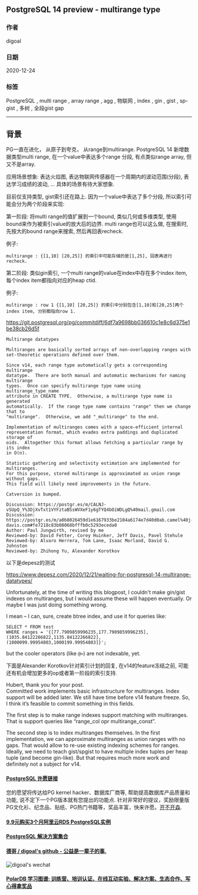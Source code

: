 ## PostgreSQL 14 preview - multirange type   
  
### 作者  
digoal  
  
### 日期  
2020-12-24  
  
### 标签  
PostgreSQL , multi range , array range , agg , 物联网 , index , gin , gist , sp-gist , 多树 , 全段gist gap   
  
----  
  
## 背景  
PG一直在进化， 从原子到夸克， 从range到multirange.   PostgreSQL 14 新增数据类型multi range, 在一个value中表达多个range 分段, 有点类似range array, 但又不是array.   
  
应用场景想象: 表达火焰图, 表达物联网传感器在一个周期内的波动范围(分段), 表达学习成绩的波动, ... 具体的场景有待大家想象.  
  
目前仅支持类型, gist索引还在路上. 因为一个value中表达了多个分段, 所以索引可能会分为两个阶段来实现:  
  
第一阶段: 将multi range的值扩展到一个bound, 类似几何或多维类型, 使用bound来作为被索引value的放大后的边界. multi range也可以这么做, 在搜索时, 先按大的bound range来搜索, 然后再回表recheck.   
  
例子:  
  
```  
multirange : {[1,10] [20,25]} 的索引中可能存储的是[1,25], 回表再进行recheck.    
```  
  
第二阶段: 类似gin索引, 一个multi range的value在index中存在多个index item, 每个index item都指向对应的heap ctid.   
  
例子:  
  
```  
multirange : row 1 {[1,10] [20,25]} 的索引中分别包含[1,10]和[20,25]两个index item, 分别都指向row 1.    
```  
  
  
https://git.postgresql.org/pg/commitdiff/6df7a9698bb036610c1e8c6d375e1be38cb26d5f  
  
```  
Multirange datatypes  
   
Multiranges are basically sorted arrays of non-overlapping ranges with  
set-theoretic operations defined over them.  
   
Since v14, each range type automatically gets a corresponding multirange  
datatype.  There are both manual and automatic mechanisms for naming multirange  
types.  Once can specify multirange type name using multirange_type_name  
attribute in CREATE TYPE.  Otherwise, a multirange type name is generated  
automatically.  If the range type name contains "range" then we change that to  
"multirange".  Otherwise, we add "_multirange" to the end.  
   
Implementation of multiranges comes with a space-efficient internal  
representation format, which evades extra paddings and duplicated storage of  
oids.  Altogether this format allows fetching a particular range by its index  
in O(n).  
   
Statistic gathering and selectivity estimation are implemented for multiranges.  
For this purpose, stored multirange is approximated as union range without gaps.  
This field will likely need improvements in the future.  
   
Catversion is bumped.  
   
Discussion: https://postgr.es/m/CALNJ-vSUpQ_Y%3DjXvTxt1VYFztaBSsWVXeF1y6gTYQ4bOiWDLgQ%40mail.gmail.com  
Discussion: https://postgr.es/m/a0b8026459d1e6167933be2104a6174e7d40d0ab.camel%40j-davis.com#fe7218c83b08068bfffb0c5293eceda0  
Author: Paul Jungwirth, revised by me  
Reviewed-by: David Fetter, Corey Huinker, Jeff Davis, Pavel Stehule  
Reviewed-by: Alvaro Herrera, Tom Lane, Isaac Morland, David G. Johnston  
Reviewed-by: Zhihong Yu, Alexander Korotkov  
```  
  
以下是depesz的测试  
  
https://www.depesz.com/2020/12/21/waiting-for-postgresql-14-multirange-datatypes/  
  
  
Unfortunately, at the time of writing this blogpost, I couldn't make gin/gist indexes on multiranges, but I would assume these will happen eventually. Or maybe I was just doing something wrong.  
  
I mean – I can, sure, create btree index, and use it for queries like:  
  
```  
SELECT * FROM test  
WHERE ranges = '{[77.7909859996235,177.7909859996235],(1035.84122266822,1135.84122266822],(1000099.99954803,1000199.99954803]}';  
```  
  
but the cooler operators (like ```@>```) are not indexable, yet.  
  
下面是Alexander Korotkov针对索引计划的回复, 在v14的feature冻结之前, 可能还有机会增加更多的op或者第一阶段的索引支持.   
  
Hubert, thank you for your post.  
Committed work implements basic infrastructure for multiranges. Index support will be added later. We still have time before v14 feature freeze. So, I think it’s feasible to commit something in this fields.  
  
The first step is to make range indexes support matching with multiranges. That is support queries like “range_col opr multirange_const”.  
  
The second step is to index multiranges themselves. In the first implementation, we can approximate multiranges as union ranges with no gaps. That would allow to re-use existing indexing schemes for ranges. Ideally, we need to teach gist/spgist to have multiple index tuples per heap tuple (and become gin-like). But that requires much more work and definitely not a subject for v14.  
   
  
#### [PostgreSQL 许愿链接](https://github.com/digoal/blog/issues/76 "269ac3d1c492e938c0191101c7238216")
您的愿望将传达给PG kernel hacker、数据库厂商等, 帮助提高数据库产品质量和功能, 说不定下一个PG版本就有您提出的功能点. 针对非常好的提议，奖励限量版PG文化衫、纪念品、贴纸、PG热门书籍等，奖品丰富，快来许愿。[开不开森](https://github.com/digoal/blog/issues/76 "269ac3d1c492e938c0191101c7238216").  
  
  
#### [9.9元购买3个月阿里云RDS PostgreSQL实例](https://www.aliyun.com/database/postgresqlactivity "57258f76c37864c6e6d23383d05714ea")
  
  
#### [PostgreSQL 解决方案集合](https://yq.aliyun.com/topic/118 "40cff096e9ed7122c512b35d8561d9c8")
  
  
#### [德哥 / digoal's github - 公益是一辈子的事.](https://github.com/digoal/blog/blob/master/README.md "22709685feb7cab07d30f30387f0a9ae")
  
  
![digoal's wechat](../pic/digoal_weixin.jpg "f7ad92eeba24523fd47a6e1a0e691b59")
  
  
#### [PolarDB 学习图谱: 训练营、培训认证、在线互动实验、解决方案、生态合作、写心得拿奖品](https://www.aliyun.com/database/openpolardb/activity "8642f60e04ed0c814bf9cb9677976bd4")
  
